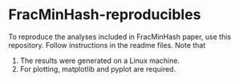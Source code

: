 # FracMinHash-reproducibles

To reproduce the analyses included in FracMinHash paper, use this repository. Follow instructions in the readme files. Note that 

1. The results were generated on a Linux machine.
1. For plotting, matplotlib and pyplot are required.
